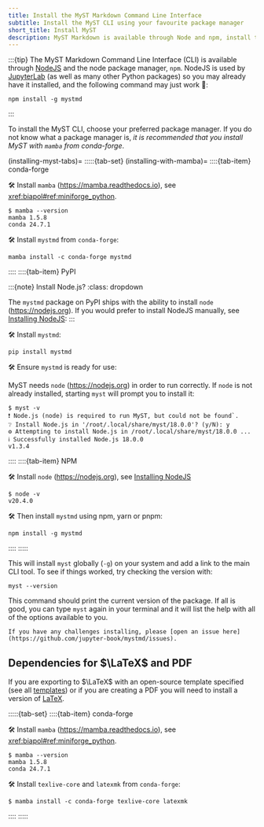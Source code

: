 ```yaml
---
title: Install the MyST Markdown Command Line Interface
subtitle: Install the MyST CLI using your favourite package manager
short_title: Install MyST
description: MyST Markdown is available through Node and npm, install the package with `npm install mystmd`.
---
```


:::{tip}
The MyST Markdown Command Line Interface (CLI) is available through [NodeJS](./install-node.md) and the node package manager, `npm`. NodeJS is used by [JupyterLab](https://github.com/jupyterlab/jupyterlab) (as well as many other Python packages) so you may already have it installed, and the following command may just work 🤞:

```shell
npm install -g mystmd
```
:::

To install the MyST CLI, choose your preferred package manager. If you do not know what a package manager is, *it is recommended that you install MyST with `mamba` from conda-forge*.


(installing-myst-tabs)=
:::::{tab-set}
(installing-with-mamba)=
::::{tab-item} conda-forge


🛠 Install `mamba` (<https://mamba.readthedocs.io>), see <xref:biapol#ref:miniforge_python>.


```shell
$ mamba --version
mamba 1.5.8
conda 24.7.1   
```

🛠 Install `mystmd` from `conda-forge`:

```shell
mamba install -c conda-forge mystmd
```

::::
::::{tab-item} PyPI

:::{note} Install Node.js?
:class: dropdown

The `mystmd` package on PyPI ships with the ability to install `node` (<https://nodejs.org>). If you would prefer to install NodeJS manually, see [Installing NodeJS](./install-node.md):
:::


🛠 Install `mystmd`:

```shell
pip install mystmd
```

🛠 Ensure `mystmd` is ready for use:

MyST needs `node` (<https://nodejs.org>) in order to run correctly. If `node` is not already installed, starting `myst` will prompt you to install it:

```shell
$ myst -v
❗ Node.js (node) is required to run MyST, but could not be found`.
❔ Install Node.js in '/root/.local/share/myst/18.0.0'? (y/N): y
⚙️ Attempting to install Node.js in /root/.local/share/myst/18.0.0 ...
ℹ️ Successfully installed Node.js 18.0.0
v1.3.4
```
::::
::::{tab-item} NPM

🛠 Install `node` (<https://nodejs.org>), see [Installing NodeJS](./install-node.md)

```shell
$ node -v
v20.4.0
```

🛠 Then install `mystmd` using npm, yarn or pnpm:

```shell
npm install -g mystmd
```

::::
:::::

This will install `myst` globally (`-g`) on your system and add a link to the main CLI tool. To see if things worked, try checking the version with:

```shell
myst --version
```

This command should print the current version of the package. If all is good, you can type `myst` again in your terminal and it will list the help with all of the options available to you.

```{note}
If you have any challenges installing, please [open an issue here](https://github.com/jupyter-book/mystmd/issues).
```


## Dependencies for $\LaTeX$ and PDF

If you are exporting to $\LaTeX$ with an open-source template specified (see all [templates](https://github.com/myst-templates)) or if you are creating a PDF you will need to install a version of [LaTeX](https://www.latex-project.org/get).

:::::{tab-set}
::::{tab-item} conda-forge

🛠 Install `mamba` (<https://mamba.readthedocs.io>), see <xref:biapol#ref:miniforge_python>.

```shell
$ mamba --version
mamba 1.5.8
conda 24.7.1   
```

🛠 Install `texlive-core` and `latexmk` from `conda-forge`:

```shell
$ mamba install -c conda-forge texlive-core latexmk
```

::::
:::::
